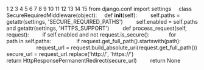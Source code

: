 1 2 3 4 5 6 7 8 9 10 11 12 13 14 15 from django.conf import settings     class
SecureRequiredMiddleware(object):     def __init__(self):         self.paths =
getattr(settings, 'SECURE_REQUIRED_PATHS')         self.enabled = self.paths
and getattr(settings, 'HTTPS_SUPPORT')         def process_request(self,
request):         if self.enabled and not request.is_secure():             for
path in self.paths:                 if
request.get_full_path().startswith(path):                     request_url =
request.build_absolute_uri(request.get_full_path())
secure_url = request_url.replace('http://', 'https://')
return HttpResponsePermanentRedirect(secure_url)         return None

